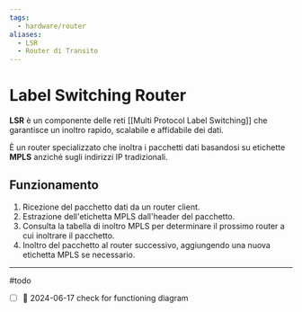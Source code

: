 ```yaml
---
tags:
  - hardware/router
aliases:
  - LSR
  - Router di Transito
---
```

# Label Switching Router

**LSR** è un componente delle reti [[Multi Protocol Label Switching]] che garantisce un inoltro rapido, scalabile e affidabile dei dati.

È un router specializzato che inoltra i pacchetti dati basandosi su etichette **MPLS** anziché sugli indirizzi IP tradizionali.

## Funzionamento

1. Ricezione del pacchetto dati da un router client.
2. Estrazione dell'etichetta MPLS dall'header del pacchetto.
3. Consulta la tabella di inoltro MPLS per determinare il prossimo router a cui inoltrare il pacchetto.
4. Inoltro del pacchetto al router successivo, aggiungendo una nuova etichetta MPLS se necessario.

---

#todo
- [ ] 📅 2024-06-17 check for functioning diagram